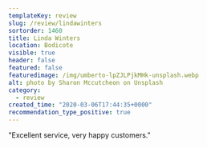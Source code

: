 ```yaml
---
templateKey: review
slug: /review/lindawinters
sortorder: 1460
title: Linda Winters
location: Bodicote
visible: true
header: false
featured: false
featuredimage: /img/umberto-lpZJLPjkMHk-unsplash.webp
alt: photo by Sharon Mccutcheon on Unsplash
category:
  - review
created_time: "2020-03-06T17:44:35+0000"
recommendation_type_positive: true
---
```


"Excellent service, very happy customers."
